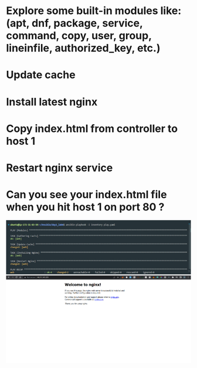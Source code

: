 # Explore some built-in modules like: (apt, dnf, package, service, command, copy, user, group, lineinfile, authorized_key, etc.)
# Update cache
# Install latest nginx
# Copy index.html from controller to host 1
# Restart nginx service
# Can you see your index.html file when you hit host 1 on port 80 ?
![alt text](day1_lab6-1.png)
![alt text](day1_lab6-2.png)

